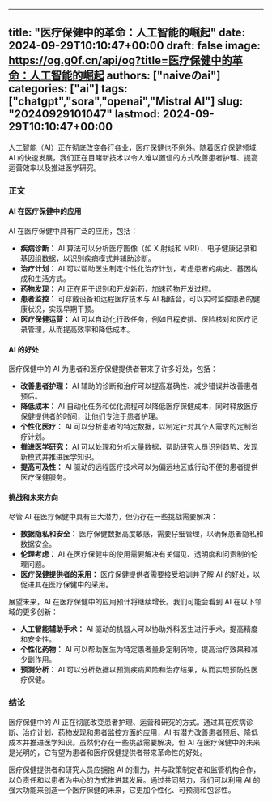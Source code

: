 
---
title: "医疗保健中的革命：人工智能的崛起"
date: 2024-09-29T10:10:47+00:00
draft: false
image: https://og.g0f.cn/api/og?title=医疗保健中的革命：人工智能的崛起
authors: ["naiveのai"]
categories: ["ai"]
tags: ["chatgpt","sora","openai","Mistral AI"]
slug: "20240929101047"
lastmod: 2024-09-29T10:10:47+00:00
---
人工智能（AI）正在彻底改变各行各业，医疗保健也不例外。随着医疗保健领域 AI 的快速发展，我们正在目睹新技术以令人难以置信的方式改善患者护理、提高运营效率以及推进医学研究。

### 正文

#### AI 在医疗保健中的应用

AI 在医疗保健中具有广泛的应用，包括：

- **疾病诊断：** AI 算法可以分析医疗图像（如 X 射线和 MRI）、电子健康记录和基因组数据，以识别疾病模式并辅助诊断。
- **治疗计划：** AI 可以帮助医生制定个性化治疗计划，考虑患者的病史、基因构成和生活方式。
- **药物发现：** AI 正在用于识别和开发新药，加速药物开发过程。
- **患者监控：** 可穿戴设备和远程医疗技术与 AI 相结合，可以实时监控患者的健康状况，实现早期干预。
- **医疗保健运营：** AI 可以自动化行政任务，例如日程安排、保险核对和医疗记录管理，从而提高效率和降低成本。

#### AI 的好处

医疗保健中的 AI 为患者和医疗保健提供者带来了许多好处，包括：

- **改善患者护理：** AI 辅助的诊断和治疗可以提高准确性、减少错误并改善患者预后。
- **降低成本：** AI 自动化任务和优化流程可以降低医疗保健成本，同时释放医疗保健提供者的时间，让他们专注于患者护理。
- **个性化医疗：** AI 可以分析患者的特定数据，以制定针对其个人需求的定制治疗计划。
- **推进医学研究：** AI 可以处理和分析大量数据，帮助研究人员识别趋势、发现新模式并推进医学知识。
- **提高可及性：** AI 驱动的远程医疗技术可以为偏远地区或行动不便的患者提供医疗保健服务。

#### 挑战和未来方向

尽管 AI 在医疗保健中具有巨大潜力，但仍存在一些挑战需要解决：

- **数据隐私和安全：** 医疗保健数据高度敏感，需要仔细管理，以确保患者隐私和数据安全。
- **伦理考虑：** AI 在医疗保健中的使用需要解决有关偏见、透明度和问责制的伦理问题。
- **医疗保健提供者的采用：** 医疗保健提供者需要接受培训并了解 AI 的好处，以促进其在医疗保健中的采用。

展望未来，AI 在医疗保健中的应用预计将继续增长。我们可能会看到 AI 在以下领域的更多创新：

- **人工智能辅助手术：** AI 驱动的机器人可以协助外科医生进行手术，提高精度和安全性。
- **个性化药物：** AI 可以帮助医生为特定患者量身定制药物，提高治疗效果和减少副作用。
- **预测分析：** AI 可以分析数据以预测疾病风险和治疗结果，从而实现预防性医疗保健。

### 结论

医疗保健中的 AI 正在彻底改变患者护理、运营和研究的方式。通过其在疾病诊断、治疗计划、药物发现和患者监控方面的应用，AI 有潜力改善患者预后、降低成本并推进医学知识。虽然仍存在一些挑战需要解决，但 AI 在医疗保健中的未来是光明的，它有望为患者和医疗保健提供者带来革命性的好处。

医疗保健提供者和研究人员应拥抱 AI 的潜力，并与政策制定者和监管机构合作，以负责任和以患者为中心的方式推进其发展。通过共同努力，我们可以利用 AI 的强大功能来创造一个医疗保健的未来，它更加个性化、可预测和包容性。